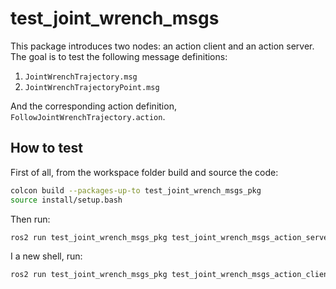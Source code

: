 # test_joint_wrench_msgs

This package introduces two nodes: an action client and an action server. The goal is to test the following message definitions:

1. `JointWrenchTrajectory.msg`
2. `JointWrenchTrajectoryPoint.msg`

And the corresponding action definition, `FollowJointWrenchTrajectory.action`.

## How to test

First of all, from the workspace folder build and source the code:

```bash
colcon build --packages-up-to test_joint_wrench_msgs_pkg
source install/setup.bash
```

Then run:

```bash
ros2 run test_joint_wrench_msgs_pkg test_joint_wrench_msgs_action_server_node
```

I a new shell, run:

```bash
ros2 run test_joint_wrench_msgs_pkg test_joint_wrench_msgs_action_client_node
```